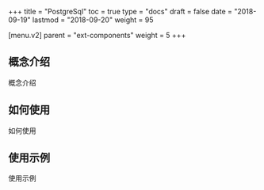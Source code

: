 +++
title = "PostgreSql"
toc = true
type = "docs"
draft = false
date = "2018-09-19"
lastmod = "2018-09-20"
weight = 95

[menu.v2]
  parent = "ext-components"
  weight = 5
+++

## 概念介绍

概念介绍

## 如何使用

如何使用

## 使用示例

使用示例
